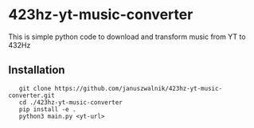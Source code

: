 # 423hz-yt-music-converter
This is simple python code to download and transform music from YT to 432Hz

## Installation
```
   git clone https://github.com/januszwalnik/423hz-yt-music-converter.git
   cd ./423hz-yt-music-converter
   pip install -e .
   python3 main.py <yt-url>
```